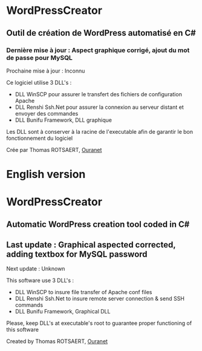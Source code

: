# WordPressCreator

## Outil de création de WordPress automatisé en C# 

### Dernière mise à jour : Aspect graphique corrigé, ajout du mot de passe pour MySQL

Prochaine mise à jour : Inconnu

Ce logiciel utilise 3 DLL's :

- DLL WinSCP pour assurer le transfert des fichiers de configuration Apache  
- DLL Renshi Ssh.Net pour assurer la connexion au serveur distant et envoyer des commandes  
- DLL Bunifu Framework, DLL graphique  

Les DLL sont à conserver à la racine de l'executable afin de garantir le bon fonctionnement du logiciel

Crée par Thomas ROTSAERT, [Ouranet](https://www.ouranet.com)

# English version 

# WordPressCreator

## Automatic WordPress creation tool coded in C#

## Last update : Graphical aspected corrected, adding textbox for MySQL password

Next update : Unknown

This software use 3 DLL's : 

- DLL WinSCP to insure file transfer of Apache conf files
- DLL Renshi Ssh.Net to insure remote server connection & send SSH commands
- DLL Bunifu Framework, Graphical DLL

Please, keep DLL's at executable's root to guarantee proper functioning of this software

Created by Thomas ROTSAERT, [Ouranet](https://www.ouranet.com)
